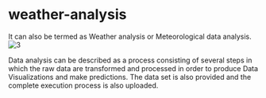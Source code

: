 # weather-analysis
It can also be termed as Weather analysis or Meteorological data analysis.
![3](https://github.com/user-attachments/assets/5ad80fba-6754-4acd-8f66-eaa1e2c5c296)

Data analysis can be described as a process consisting of several steps in which the raw data are transformed and processed in order to produce Data Visualizations and make predictions. 
The data set is also provided and the complete execution process is also uploaded.
